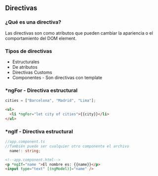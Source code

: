 ## Directivas

### ¿Qué es una directiva?

Las directivas son como atributos que pueden cambiar la apariencia o el comportamiento del DOM element.

### Tipos de directivas

- Estructurales
- De atributos
- Directivas Customs
- Componentes - Son directivas con template

### \*ngFor - Directiva estructural

```typescript
cities = ["Barcelona", "Madrid", "Lima"];
```

```html
<ul>
  <li *ngFor="let city of cities">{{city}}</li>
</ul>
```

### \*ngIf - Directiva estructural

```typescript
//app.component.ts
//También puede ser cualquier otro componente el archivo
  name!: string;
```

```html
<!--app.component.html-->
<p *ngIf="name ">El nombre es: {{name}}</p>
<input type="text" [(ngModel)]="name" />
```
